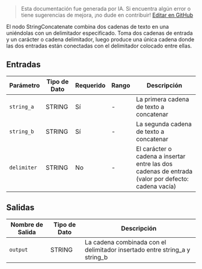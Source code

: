 > Esta documentación fue generada por IA. Si encuentra algún error o tiene sugerencias de mejora, ¡no dude en contribuir! [Editar en GitHub](https://github.com/Comfy-Org/embedded-docs/blob/main/comfyui_embedded_docs/docs/StringConcatenate/es.md)

El nodo StringConcatenate combina dos cadenas de texto en una uniéndolas con un delimitador especificado. Toma dos cadenas de entrada y un carácter o cadena delimitador, luego produce una única cadena donde las dos entradas están conectadas con el delimitador colocado entre ellas.

## Entradas

| Parámetro | Tipo de Dato | Requerido | Rango | Descripción |
|-----------|-----------|----------|-------|-------------|
| `string_a` | STRING | Sí | - | La primera cadena de texto a concatenar |
| `string_b` | STRING | Sí | - | La segunda cadena de texto a concatenar |
| `delimiter` | STRING | No | - | El carácter o cadena a insertar entre las dos cadenas de entrada (valor por defecto: cadena vacía) |

## Salidas

| Nombre de Salida | Tipo de Dato | Descripción |
|-------------|-----------|-------------|
| `output` | STRING | La cadena combinada con el delimitador insertado entre string_a y string_b |
